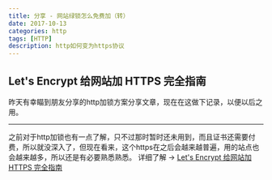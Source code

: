 ```yaml
---
title: 分享 - 网站绿锁怎么免费加（转）
date: 2017-10-13
categories: http
tags: [HTTP]
description: http如何变为https协议
---
```

## Let's Encrypt 给网站加 HTTPS 完全指南
昨天有幸瞄到朋友分享的http加锁方案分享文章，现在在这做下记录，以便以后之用。
<!--more-->
***
之前对于http加锁也有一点了解，只不过那时暂时还未用到，而且证书还需要付费，所以就没深入了，但现在看来，这个https在之后会越来越普遍，用的站点也会越来越多，所以还是有必要熟悉熟悉。
详细了解  -> [Let's Encrypt 给网站加 HTTPS 完全指南](https://ksmx.me/letsencrypt-ssl-https/?nsukey=GHytaE15ZYZCdvQ0mOBQWkM3OD5Hs%2F5RKY6iHEOBL6rWLrgm2rmaSJV%2F9Pyh9E3fYzWE1itGbPY7Ykga1nlwwB4%2BYCRXZq0LeUxZjRClK0m9MBBOeAL2%2FFArB7Aq5uCbFPkfzb%2FHkRT3TW7Jiunm%2B8ikV7HdGto0TMSqWaYq1sF1jJnA%2FJAaY8JCckmng8oe)
